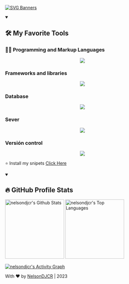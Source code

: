 [![SVG Banners](https://svg-banners.vercel.app/api?type=typeWriter&text1=NelsonDJCR%20|%20Full%20Stack%20Developer%20%E2%9D%A4%20&width=900&height=110)](https://github.com/Akshay090/svg-banners)


<details open> 
  <summary><h2>🛠️ My Favorite Tools</h2></summary>
  
  <!-- Some badges are from https://github.com/Ileriayo/markdown-badges -->

  <h3>👨‍💻 Programming and Markup Languages</h3>

  <p align="center">
    <a href="https://skillicons.dev">
      <img src="https://skillicons.dev/icons?i=js,php,py" />
    </a>
  </p>

  <h3>Frameworks and libraries</h3>
  
  <p align="center">
    <a href="https://skillicons.dev">
      <img src="https://skillicons.dev/icons?i=laravel,django,react,vue,bootstrap,jquery" />
    </a>
  </p>
  <h3>Database</h3>
  
  <p align="center">
    <a href="https://skillicons.dev">
      <img src="https://skillicons.dev/icons?i=sqlite,mongo,mysql,postgres" />
    </a>
  </p>
  <h3>Sever</h3>
  
  <p align="center">
    <a href="https://skillicons.dev">
      <img src="https://skillicons.dev/icons?i=aws" />
    </a>
  </p>
  <h3>Versión control</h3>
  
  <p align="center">
    <a href="https://skillicons.dev">
      <img src="https://skillicons.dev/icons?i=git,github,gitlab" />
    </a>
  </p>
  
</details>



⭐ Install my snipets
[Click Here](https://github.com/NelsonDJCR/snippets)



<details open> 
  <summary><h2>🔥 GitHub Profile Stats</h2></summary>
<!-- https://github.com/anuraghazra/github-readme-stats -->

  <a href="https://github.com/anuraghazra/github-readme-stats"><img alt="nelsondjcr's Github Stats" src="https://denvercoder1-github-readme-stats.vercel.app/api/?username=nelsondjcr&show_icons=true&include_all_commits=true&count_private=true&theme=react&hide_border=true&bg_color=1F222E&title_color=F85D7F&icon_color=F8D866" height="192px"/></a>
  <a href="https://github.com/anuraghazra/github-readme-stats"><img alt="nelsondjcr's Top Languages" src="https://github-readme-stats.vercel.app/api/top-langs/?username=nelsondjcr&langs_count=8&layout=compact&theme=react&hide_border=true&bg_color=1F222E&title_color=F85D7F&icon_color=F8D866&hide=Jupyter%20Notebook" height="192px"/></a>
  <br/>
  
  <!-- https://github.com/ashutosh00710/github-readme-activity-graph -->

  <a href="https://github.com/ashutosh00710/github-readme-activity-graph"><img alt="nelsondjcr's Activity Graph" src="https://github-readme-activity-graph.cyclic.app/graph/?username=davila7&bg_color=1F222E&color=F8D866&line=F85D7F&point=FFFFFF&hide_border=true" /></a>
  
</details>





With ❤ by [NelsonDJCR](http://nelsondjcr.com) | 2023
